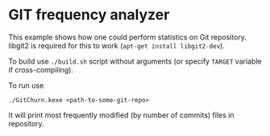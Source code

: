 # GIT frequency analyzer

 This example shows how one could perform statistics on Git repository.
libgit2 is required for this to work (`apt-get install libgit2-dev`).

To build use `./build.sh` script without arguments (or specify `TARGET` variable if cross-compiling).

To run use

    ./GitChurn.kexe <path-to-some-git-repo>

It will print most frequently modified (by number of commits) files in repository.

